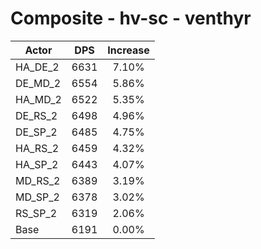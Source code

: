 # Composite - hv-sc - venthyr
| Actor | DPS | Increase |
|---|:---:|:---:|
|HA_DE_2|6631|7.10%|
|DE_MD_2|6554|5.86%|
|HA_MD_2|6522|5.35%|
|DE_RS_2|6498|4.96%|
|DE_SP_2|6485|4.75%|
|HA_RS_2|6459|4.32%|
|HA_SP_2|6443|4.07%|
|MD_RS_2|6389|3.19%|
|MD_SP_2|6378|3.02%|
|RS_SP_2|6319|2.06%|
|Base|6191|0.00%|
